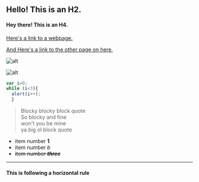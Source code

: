 ## Hello! This is an H2.

#### Hey there! This is an H4.

[Here's a link to a webpage.](https://missouri.instructure.com)

[And Here's a link to the other page on here.](../master/page2.md)

![alt](https://assets.rbl.ms/13910702/980x.jpg "That's a big boy")

![alt](../master/image.jpg "check it out")

```javascript
var i=0;
while (i<3){
  alert(i++);
  }
  ```



>Blocky blocky block quote  
>So blocky and fine  
>won't you be mine  
>ya big ol block quote

* item number **1**
* item number *b*
* ~~item number **_three_**~~

---
#### This is following a horizontal rule

